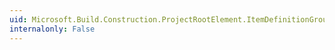 ```yaml
---
uid: Microsoft.Build.Construction.ProjectRootElement.ItemDefinitionGroups
internalonly: False
---
```


